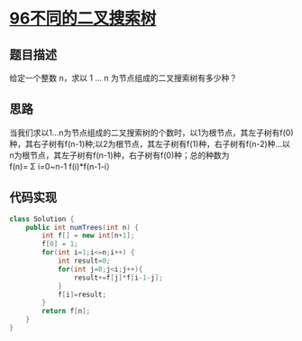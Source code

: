 # [96不同的二叉搜索树][title]
## 题目描述
给定一个整数 n，求以 1 ... n 为节点组成的二叉搜索树有多少种？
## 思路
当我们求以1...n为节点组成的二叉搜索树的个数时，以1为根节点，其左子树有f(0)种，其右子树有f(n-1)种;以2为根节点，其左子树有f(1)种，右子树有f(n-2)种...以n为根节点，其左子树有f(n-1)种，右子树有f(0)种；总的种数为  
f(n)=	Σ i=0~n-1 f(i)*f(n-1-i）

## 代码实现
```java
class Solution {
    public int numTrees(int n) {
        int f[] = new int[n+1];
        f[0] = 1;
        for(int i=1;i<=n;i++) {
            int result=0;
            for(int j=0;j<i;j++){
                result+=f[j]*f[i-1-j];
            }
            f[i]=result;
        }
        return f[n];
    }
}
```
[title]:https://leetcode-cn.com/problems/unique-binary-search-trees/
